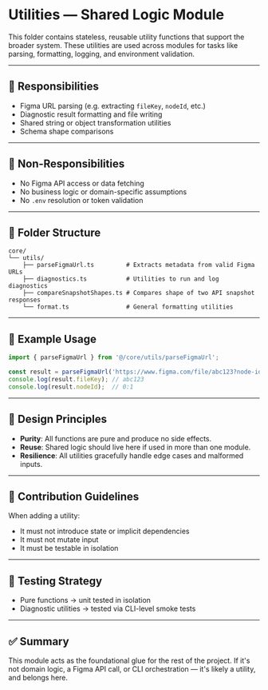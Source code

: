 # Utilities — Shared Logic Module

This folder contains stateless, reusable utility functions that support the broader system. These utilities are used across modules for tasks like parsing, formatting, logging, and environment validation.

---

## 📌 Responsibilities

- Figma URL parsing (e.g. extracting `fileKey`, `nodeId`, etc.)
- Diagnostic result formatting and file writing
- Shared string or object transformation utilities
- Schema shape comparisons

---

## 🚫 Non-Responsibilities

- No Figma API access or data fetching
- No business logic or domain-specific assumptions
- No `.env` resolution or token validation

---

## 📁 Folder Structure

```plaintext
core/
└── utils/
    ├── parseFigmaUrl.ts         # Extracts metadata from valid Figma URLs
    ├── diagnostics.ts           # Utilities to run and log diagnostics
    ├── compareSnapshotShapes.ts # Compares shape of two API snapshot responses
    └── format.ts                # General formatting utilities
```

---

## 🔧 Example Usage

```ts
import { parseFigmaUrl } from '@/core/utils/parseFigmaUrl';

const result = parseFigmaUrl('https://www.figma.com/file/abc123?node-id=0%3A1');
console.log(result.fileKey); // abc123
console.log(result.nodeId);  // 0:1
```

---

## 🧱 Design Principles

- **Purity**: All functions are pure and produce no side effects.
- **Reuse**: Shared logic should live here if used in more than one module.
- **Resilience**: All utilities gracefully handle edge cases and malformed inputs.

---

## 📍 Contribution Guidelines

When adding a utility:

- It must not introduce state or implicit dependencies
- It must not mutate input
- It must be testable in isolation

---

## 🧪 Testing Strategy

- Pure functions → unit tested in isolation
- Diagnostic utilities → tested via CLI-level smoke tests

---

## ✅ Summary

This module acts as the foundational glue for the rest of the project. If it's not domain logic, a Figma API call, or CLI orchestration — it's likely a utility, and belongs here.
